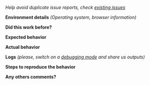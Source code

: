 *Help avoid duplicate issue reports, check [existing issues](https://github.com/QuickBlox/quickblox-javascript-sdk/issues)*

**Environment details**
*(Operating system, browser information)*


**Did this work before?**


**Expected behavior**


**Actual behavior**


**Logs**
*(please, switch on a [debugging mode](http://quickblox.com/developers/Javascript#Configuration) and share us outputs)*


**Steps to reproduce the behavior**


**Any others comments?**

